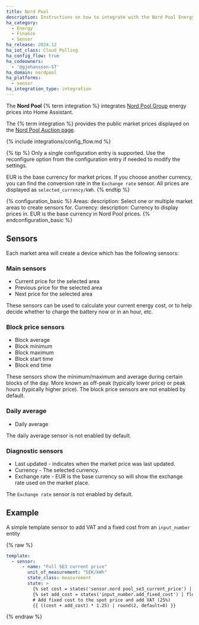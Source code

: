 ```yaml
---
title: Nord Pool
description: Instructions on how to integrate with the Nord Pool Energy market prices.
ha_category:
  - Energy
  - Finance
  - Sensor
ha_release: 2024.12
ha_iot_class: Cloud Polling
ha_config_flow: true
ha_codeowners:
  - '@gjohansson-ST'
ha_domain: nordpool
ha_platforms:
  - sensor
ha_integration_type: integration
---
```


The **Nord Pool** {% term integration %} integrates [Nord Pool Group](https://www.nordpoolgroup.com/) energy prices into Home Assistant.

The {% term integration %} provides the public market prices displayed on the [Nord Pool Auction page](https://data.nordpoolgroup.com/auction/day-ahead/prices).

{% include integrations/config_flow.md %}

{% tip %}
Only a single configuration entry is supported. Use the reconfigure option from the configuration entry if needed to modify the settings.

EUR is the base currency for market prices. If you choose another currency, you can find the conversion rate in the `Exchange rate` sensor.
All prices are displayed as `selected_currency/kWh`.
{% endtip %}

{% configuration_basic %}
Areas:
  description: Select one or multiple market areas to create sensors for.
Currency:
  description: Currency to display prices in. EUR is the base currency in Nord Pool prices.
{% endconfiguration_basic %}

## Sensors

Each market area will create a device which has the following sensors:

### Main sensors

- Current price for the selected area
- Previous price for the selected area
- Next price for the selected area

These sensors can be used to calculate your current energy cost, or to help decide whether to charge the battery now or in an hour, etc.

### Block price sensors

- Block average
- Block minimum
- Block maximum
- Block start time
- Block end time

These sensors show the minimum/maximum and average during certain blocks of the day. More known as off-peak (typically lower price) or peak hours (typically higher price).
The block price sensors are not enabled by default.

### Daily average

- Daily average

The daily average sensor is not enabled by default.

### Diagnostic sensors

- Last updated - indicates when the market price was last updated.
- Currency - The selected currency.
- Exchange rate - EUR is the base currency so will show the exchange rate used on the market place.

The `Exchange rate` sensor is not enabled by default.

## Example

A simple template sensor to add VAT and a fixed cost from an `input_number` entity

{% raw %}

```yaml
template:
  - sensor:
      - name: "Full SE3 current price"
        unit_of_measurement: "SEK/kWh"
        state_class: measurement
        state: >
          {% set cost = states('sensor.nord pool_se3_current_price') | float(0) %}
          {% set add_cost = states('input_number.add_fixed_cost') | float(0) %}
          # Add fixed cost to the spot price and add VAT (25%)
          {{ ((cost + add_cost) * 1.25) | round(2, default=0) }}
```

{% endraw %}
